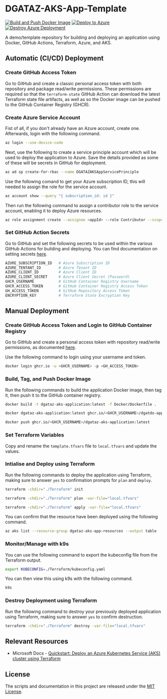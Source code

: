 # DGATAZ-AKS-App-Template

[![Build and Push Docker Image](https://github.com/BadgerHobbs/DGATAZ-AKS-App-Template/actions/workflows/build-and-push-docker-image.yaml/badge.svg)](https://github.com/BadgerHobbs/DGATAZ-AKS-App-Template/actions/workflows/build-and-push-docker-image.yaml) [![Deploy to Azure](https://github.com/BadgerHobbs/DGATAZ-AKS-App-Template/actions/workflows/deploy-to-azure.yaml/badge.svg)](https://github.com/BadgerHobbs/DGATAZ-AKS-App-Template/actions/workflows/deploy-to-azure.yaml) [![Destroy Azure Deployment](https://github.com/BadgerHobbs/DGATAZ-AKS-App-Template/actions/workflows/destroy-azure-deployment.yaml/badge.svg)](https://github.com/BadgerHobbs/DGATAZ-AKS-App-Template/actions/workflows/destroy-azure-deployment.yaml)

A demo/template repository for building and deploying an application using Docker, GitHub Actions, Terraform, Azure, and AKS.

## Automatic (CI/CD) Deployment

### Create GitHub Access Token

Go to GitHub and create a classic personal access token with both repository and package read/write permissions. These permissions are required so that the `terraform-state` GitHub Action can download the latest Terraform state file artifacts, as well as so the Docker image can be pushed to the GitHub Container Registry (GHCR).

### Create Azure Service Account

Fist of all, if you don't already have an Azure account, create one. Afterwards, login with the following command.

```bash
az login --use-device-code
```

Next, use the following to create a service principle account which will be used to deploy the application to Azure. Save the details provided as some of these will be secrets in GitHub for deployment.

```bash
az ad sp create-for-rbac --name DGATAZAKSAppServicePrinciple
```

Use the following comand to get your Azure subscription ID, this will needed to assign the role for the service account.

```bash
az account show --query "{ subscription_id: id }"
```

Then run the following command to assign a contributor role to the service account, enabling it to deploy Azure resources.

```bash
az role assignment create --assignee <appId> --role Contributor --scope /subscriptions/<your_subscription_id>
```

### Set GitHub Action Secrets

Go to GitHub and set the following secrets to be used within the various GitHub Actions for building and deploying. You can find documentation on setting secrets [here](https://docs.github.com/en/actions/security-guides/encrypted-secrets).

```bash
AZURE_SUBSCRIPTION_ID   # Azure Subscription ID
AZURE_TENTANT_ID        # Azure Tenant ID
AZURE_CLIENT_ID         # Azure Client ID
AZURE_CLIENT_SECRET     # Azure Client Secret (Password)
GHCR_USERNAME           # GitHub Container Registry Username
GHCR_ACCESS_TOKEN       # GitHub Container Registry Access Token
GH_ACCESS_TOKEN         # GitHub Repository Access Token
ENCRYPTION_KEY          # Terraform State Encryption Key
```

## Manual Deployment

### Create GitHub Access Token and Login to GitHub Container Registry

Go to GitHub and create a personal access token with repository read/write permissions, as documented [here](https://docs.github.com/en/packages/working-with-a-github-packages-registry/working-with-the-container-registry).

Use the following command to login using your username and token.

```bash
docker login ghcr.io -u <GHCR_USERNAME> -p <GH_ACCESS_TOKEN>
```

### Build, Tag, and Push Docker Image

Run the following commands to build the application Docker image, then tag it, then push it to the GitHub container registry.

```bash
docker build -t dgataz-aks-application:latest -f Docker/Dockerfile .
```

```bash
docker dgataz-aks-application:latest ghcr.io/<GHCR_USERNAME>/dgatdo-application:latest
```

```bash
docker push ghcr.io/<GHCR_USERNAME>/dgataz-aks-application:latest
```

### Set Terraform Variables

Copy and rename the `template.tfvars` file to `local.tfvars` and update the values.

### Intialise and Deploy using Terraform

Run the following commands to deploy the application using Terraform, making sure to answer `yes` to confirmation prompts for `plan` and `deploy`.

```bash
terraform -chdir="./Terraform" init
```

```bash
terraform -chdir="./Terraform" plan -var-file="local.tfvars"
```

```bash
terraform -chdir="./Terraform" apply -var-file="local.tfvars"
```

You can confirm that the resource have been deployed using the following command.

```bash
az aks list --resource-group dgataz-aks-app-resources --output table
```

### Monitor/Manage with k9s

You can use the following command to export the kubeconfig file from the Terraform output.

```bash
export KUBECONFIG=./Terraform/kubeconfig.yaml
```

You can then view this using k9s with the following command.
```bash
k9s
```

### Destroy Deployment using Terraform

Run the following command to destroy your previously deployed application using Terraform, making sure to answer `yes` to confirm destruction.

```bash
terraform -chdir="./Terraform" destroy -var-file="local.tfvars"
```

## Relevant Resources

- Microsoft Docs - [Quickstart: Deploy an Azure Kubernetes Service (AKS) cluster using Terraform](https://learn.microsoft.com/en-us/azure/aks/learn/quick-kubernetes-deploy-terraform?tabs=bash)

## License

The scripts and documentation in this project are released under the [MIT License](LICENSE).
